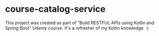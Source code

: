 # course-catalog-service

This project was created as part of "Build RESTFUL APIs using Kotlin and Spring Boot" Udemy course. 
It's a refresher of my Kotlin knowledge. :) 
